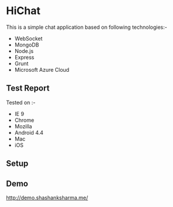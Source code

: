 HiChat
======

This is a simple chat application based on following technologies:-
- WebSocket
- MongoDB
- Node.js
- Express
- Grunt
- Microsoft Azure Cloud

Test Report
-----------

Tested on :-
- IE 9
- Chrome
- Mozilla
- Android 4.4
- Mac
- iOS

Setup
-----

Demo
----
http://demo.shashanksharma.me/